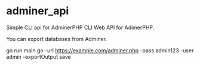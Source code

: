 # adminer_api
Simple CLI api for AdminerPHP
CLI Web API for AdimerPHP.

You can export databases from Adminer.

go run main.go -url https://example.com/adminer.php -pass admin123 -user admin -exportOutput save                     
